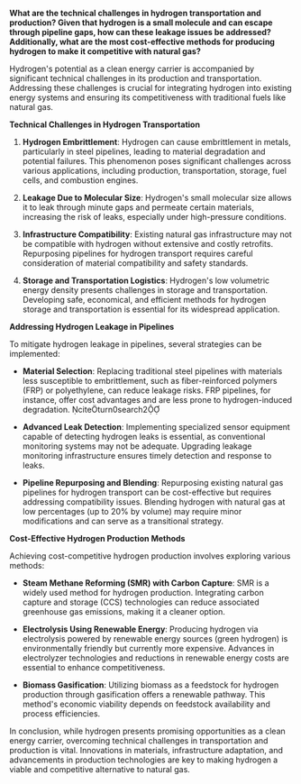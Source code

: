 **What are the technical challenges in hydrogen transportation and production? Given that hydrogen is a small molecule and can escape through pipeline gaps, how can these leakage issues be addressed? Additionally, what are the most cost-effective methods for producing hydrogen to make it competitive with natural gas?**

Hydrogen's potential as a clean energy carrier is accompanied by significant technical challenges in its production and transportation. Addressing these challenges is crucial for integrating hydrogen into existing energy systems and ensuring its competitiveness with traditional fuels like natural gas.

**Technical Challenges in Hydrogen Transportation**

1. **Hydrogen Embrittlement**: Hydrogen can cause embrittlement in metals, particularly in steel pipelines, leading to material degradation and potential failures. This phenomenon poses significant challenges across various applications, including production, transportation, storage, fuel cells, and combustion engines. 

2. **Leakage Due to Molecular Size**: Hydrogen's small molecular size allows it to leak through minute gaps and permeate certain materials, increasing the risk of leaks, especially under high-pressure conditions. 

3. **Infrastructure Compatibility**: Existing natural gas infrastructure may not be compatible with hydrogen without extensive and costly retrofits. Repurposing pipelines for hydrogen transport requires careful consideration of material compatibility and safety standards. 

4. **Storage and Transportation Logistics**: Hydrogen's low volumetric energy density presents challenges in storage and transportation. Developing safe, economical, and efficient methods for hydrogen storage and transportation is essential for its widespread application. 

**Addressing Hydrogen Leakage in Pipelines**

To mitigate hydrogen leakage in pipelines, several strategies can be implemented:

- **Material Selection**: Replacing traditional steel pipelines with materials less susceptible to embrittlement, such as fiber-reinforced polymers (FRP) or polyethylene, can reduce leakage risks. FRP pipelines, for instance, offer cost advantages and are less prone to hydrogen-induced degradation. citeturn0search2

- **Advanced Leak Detection**: Implementing specialized sensor equipment capable of detecting hydrogen leaks is essential, as conventional monitoring systems may not be adequate. Upgrading leakage monitoring infrastructure ensures timely detection and response to leaks. 

- **Pipeline Repurposing and Blending**: Repurposing existing natural gas pipelines for hydrogen transport can be cost-effective but requires addressing compatibility issues. Blending hydrogen with natural gas at low percentages (up to 20% by volume) may require minor modifications and can serve as a transitional strategy. 

**Cost-Effective Hydrogen Production Methods**

Achieving cost-competitive hydrogen production involves exploring various methods:

- **Steam Methane Reforming (SMR) with Carbon Capture**: SMR is a widely used method for hydrogen production. Integrating carbon capture and storage (CCS) technologies can reduce associated greenhouse gas emissions, making it a cleaner option. 
- **Electrolysis Using Renewable Energy**: Producing hydrogen via electrolysis powered by renewable energy sources (green hydrogen) is environmentally friendly but currently more expensive. Advances in electrolyzer technologies and reductions in renewable energy costs are essential to enhance competitiveness. 

- **Biomass Gasification**: Utilizing biomass as a feedstock for hydrogen production through gasification offers a renewable pathway. This method's economic viability depends on feedstock availability and process efficiencies. 

In conclusion, while hydrogen presents promising opportunities as a clean energy carrier, overcoming technical challenges in transportation and production is vital. Innovations in materials, infrastructure adaptation, and advancements in production technologies are key to making hydrogen a viable and competitive alternative to natural gas.

